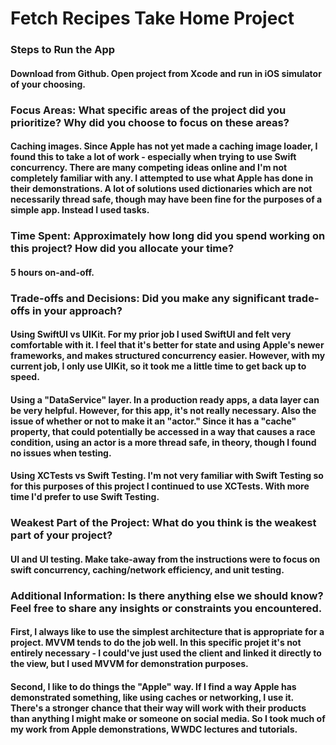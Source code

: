 #  Fetch Recipes Take Home Project

### Steps to Run the App
#### Download from Github. Open project from Xcode and run in iOS simulator of your choosing.

### Focus Areas: What specific areas of the project did you prioritize? Why did you choose to focus on these areas? 
#### Caching images. Since Apple has not yet made a caching image loader, I found this to take a lot of work - especially when trying to use Swift concurrency. There are many competing ideas online and I'm not completely familiar with any. I attempted to use what Apple has done in their demonstrations. A lot of solutions used dictionaries which are not necessarily thread safe, though may have been fine for the purposes of a simple app. Instead I used tasks.

### Time Spent: Approximately how long did you spend working on this project? How did you allocate your time? 
#### 5 hours on-and-off. 

### Trade-offs and Decisions: Did you make any significant trade-offs in your approach?
#### Using SwiftUI vs UIKit. For my prior job I used SwiftUI and felt very comfortable with it. I feel that it's better for state and using Apple's newer frameworks, and makes structured concurrency easier. However, with my current job, I only use UIKit, so it took me a little time to get back up to speed.
#### Using a "DataService" layer. In a production ready apps, a data layer can be very helpful. However, for this app, it's not really necessary. Also the issue of whether or not to make it an "actor." Since it has a "cache" property, that could potentially be accessed in a way that causes a race condition, using an actor is a more thread safe, in theory, though I found no issues when testing.
#### Using XCTests vs Swift Testing. I'm not very familiar with Swift Testing so for this purposes of this project I continued to use XCTests. With more time I'd prefer to use Swift Testing.
### Weakest Part of the Project: What do you think is the weakest part of your project?
#### UI and UI testing. Make take-away from the instructions were to focus on swift concurrency, caching/network efficiency, and unit testing. 

### Additional Information: Is there anything else we should know? Feel free to share any insights or constraints you encountered.

#### First, I always like to use the simplest architecture that is appropriate for a project. MVVM tends to do the job well. In this specific projet it's not entirely necessary - I could've just used the client and linked it directly to the view, but I used MVVM for demonstration purposes.
#### Second, I like to do things the "Apple" way. If I find a way Apple has demonstrated something, like using caches or networking, I use it. There's a stronger chance that their way will work with their products than anything I might make or someone on social media. So I took much of my work from Apple demonstrations, WWDC lectures and tutorials.
